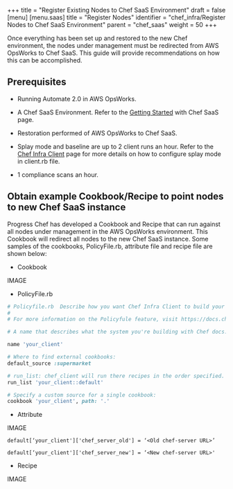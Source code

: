 +++
title = "Register Existing Nodes to Chef SaaS Environment"
draft = false
[menu]
  [menu.saas]
    title = "Register Nodes"
    identifier = "chef_infra/Register Nodes to Chef SaaS Environment"
    parent = "chef_saas"
    weight = 50
+++

Once everything has been set up and restored to the new Chef environment, the nodes under management must be redirected from AWS OpsWorks to Chef SaaS. This guide will provide recommendations on how this can be accomplished.

## Prerequisites

* Running Automate 2.0 in AWS OpsWorks.

* A Chef SaaS Environment. Refer to the [Getting Started](/get_started/) with Chef SaaS page.

* Restoration performed of AWS OpsWorks to Chef SaaS.

* Splay mode and baseline are up to 2 client runs an hour. Refer to the [Chef Infra Client](https://docs.chef.io/ctl_chef_client/) page for more details on how to configure splay mode in client.rb file.

* 1 compliance scans an hour.

## Obtain example Cookbook/Recipe to point nodes to new Chef SaaS instance

Progress Chef has developed a Cookbook and Recipe that can run against all nodes under management in the AWS OpsWorks environment. This Cookbook will redirect all nodes to the new Chef SaaS instance. Some samples of the cookbooks, PolicyFile.rb, attribute file and recipe file are shown below:

* Cookbook

IMAGE

* PolicyFile.rb

```ruby
# Policyfile.rb  Describe how you want Chef Infra Client to build your system.
#
# For more information on the Policyfule feature, visit https://docs.chef.io/policyfile

# A name that describes what the system you're building with Chef docs.

name 'your_client'

# Where to find external cookbooks:
default_source :supermarket

# run_list: chef_client will run there recipes in the order specified.
run_list 'your_client::default'

# Specify a custom source for a single cookbook:
cookbook 'your_client', path: '.'
```

* Attribute

IMAGE

`default[‘your_client']['chef_server_old'] = ‘<Old chef-server URL>’`

`default[‘your_client']['chef_server_new'] = ‘<New chef-server URL>'`

* Recipe

IMAGE
